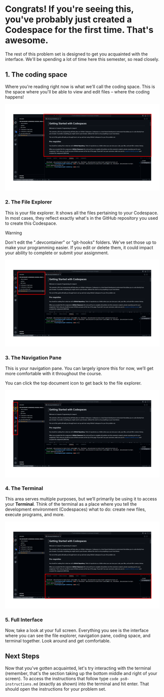 # Congrats! If you're seeing this, you've probably just created a Codespace for the first time. That's awesome.
The rest of this problem set is designed to get you acquainted with the interface. We'll be spending a lot of time here this semester, so read closely.

## 1. The coding space

Where you're reading right now is what we'll call the coding space. This is the space where you'll be able to view and edit files – where the coding happens!

![image](images/coding%20space.PNG)

### 2. The File Explorer

This is your file explorer. It shows all the files pertaining to your Codespace. In most cases, they reflect exactly what's in the GitHub repository you used to create this Codespace.

> [!WARNING]
> Don't edit the ".devcontainer" or "git-hooks" folders. We've set those up to make your programming easier. If you edit or delete them, it could impact your ability to complete or submit your assignment. 

![image](images/file%20explorer.PNG)

### 3. The Navigation Pane

This is your navigation pane. You can largely ignore this for now, we’ll get more comfortable with it throughout the course.

You can click the top document icon to get back to the file explorer.

![image](images/navigation.PNG)

### 4. The Terminal

This area serves multiple purposes, but we’ll primarily be using it to access your **Terminal**. Think of the terminal as a place where you tell the development environment (Codespaces) what to do: create new files, execute programs, and more.

![image](images/terminal.PNG)

### 5. Full Interface

Now, take a look at your full screen. Everything you see is the interface where you can see the file explorer, navigation pane, coding space, and terminal together. Look around and get comfortable. 

## Next Steps

Now that you've gotten acquainted, let's try interacting with the terminal (remember, that's the section taking up the bottom middle and right of your screen). To access the instructions that follow type ```code ps0-instructions.md``` (exactly as shown) into the terminal and hit enter. That should open the instructions for your problem set. 
